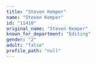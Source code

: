 ```yaml
---
title: "Steven Kemper"
name: "Steven Kemper"
id: "11410"
original_name: "Steven Kemper"
known_for_department: "Editing"
gender: "2"
adult: "false"
profile_path: "null"
---
```

